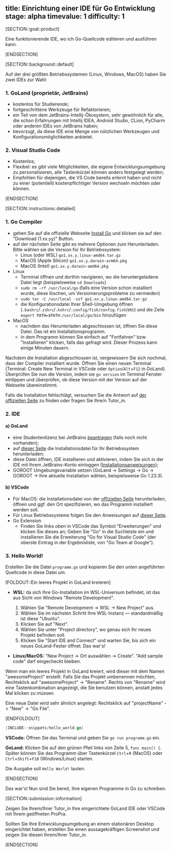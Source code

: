 title: Einrichtung einer IDE für Go Entwicklung
stage: alpha
timevalue: 1
difficulty: 1
---

[SECTION::goal::product]

Eine funktionierende IDE, wo ich Go-Quellcode editieren und ausführen kann.

[ENDSECTION]

[SECTION::background::default]

Auf der drei größten Betriebssystemen (Linux, Windows, MacOS) haben Sie zwei IDEs zur Wahl:

### 1. GoLand (proprietär, JetBrains)  
- kostenlos für Studierende;
- fortgeschrittene Werkzeuge für Refaktorieren;
- ein Teil von dem JetBrains-Intellij-Ökosystem, sehr gewöhnlich für alle, die schon Erfahrungen mit Intellij IDEA, Android Studio, CLion, PyCharm oder anderen IDEs von JetBrains haben;
- bevorzugt, da diese IDE eine Menge von nützlichen Werkzeugen und Konfigurationsmöglichkeiten anbietet.

### 2. Visual Studio Code  
- Kostenlos;
- Flexibel: es gibt viele Möglichkeiten, die eigene Entwicklungsumgebung zu personalisieren, alle Tastenkürzel können anders festgelegt werden;
- Empfohlen für diejenigen, die VS Code bereits erlernt haben und nicht zu einer (potentiell) kostenpflichtiger Version wechseln möchten oder können.

[ENDSECTION]

[SECTION::instructions::detailed]

### 1. Go Compiler
* gehen Sie auf die offizielle Webseite [Install Go](https://go.dev/doc/install) und klicken sie auf den "Download (1.xx.yy)" Button.
* auf der nächsten Seite gibt es mehrere Optionen zum Herunterladen. Bitte wählen sie die Version für Ihr Betriebssystem:
    - Linux (oder WSL) `go1.xx.y.linux-amd64.tar.gz`
    - MacOS (Apple Silicon) `go1.xx.y.darwin-arm64.pkg`
    - MacOS (Intel) `go1.xx.y.darwin-amd64.pkg`
* Linux
    - Terminal öffnen und dorthin navigieren, wo die heruntergeladene Datei liegt (beispielsweise `cd Downloads`)
    - `sudo rm -rf /usr/local/go` (falls eine Version schon installiert wurde, diese löschen, um Versionierungsprobleme zu vermeiden)
    - `sudo tar -C /usr/local -xzf go1.xx.y.linux-amd64.tar.gz`
    - die Konfigurationsdatei Ihrer Shell-Umgebung öffnen (`.bashrc`/`.zshrc`/`.kshrc`/`.config/fish/config.fish`/etc) und die Zeile `export PATH=$PATH:/usr/local/go/bin` hinzufügen
* MacOS
    - nachdem das Herunterladen abgeschlossen ist, öffnen Sie diese Datei. Das ist ein Installationsprogramm.
    - in dem Programm können Sie einfach auf "Fortfahren" bzw. "Installieren" klicken, falls das gefragt wird. Dieser Prozess kann einige Minuten dauern.

Nachdem die Installation abgeschlossen ist, vergewissern Sie sich nochmal, dass der Compiler installiert wurde. 
Öffnen Sie einen neuen Terminal (Terminal: Create New Terminal in VSCode oder `Option`/`Alt`+`F12` in GoLand). 
Überprüfen Sie nun die Version, indem sie `go version` im Terminal Fenster eintippen und überprüfen, ob diese Version mit der Version auf der Webseite übereinstimmt.

Falls die Installation fehlschlägt, versuchen Sie die Antwort auf [der offiziellen Seite](https://go.dev/doc/install) zu finden oder fragen Sie Ihre/n Tutor_in.

### 2. IDE

#### a) GoLand
* eine Studentenlizenz bei JetBrains [beantragen](https://www.jetbrains.com/community/education/#students) (falls noch nicht vorhanden);
* auf [dieser Seite](https://www.jetbrains.com/go/) die Installationsdatei für Ihr Betriebssystem herunterladen;
* diese Datei öffnen, IDE installieren und aktivieren, indem Sie sich in der IDE mit Ihrem JetBrains-Konto einloggen ([Installationsanweisungen](https://www.jetbrains.com/help/go/installation-guide.html));
* GOROOT Umgebungsvariable setzen (GoLand -> Settings -> Go -> GOROOT -> Ihre aktuelle Installation wählen, beispielsweise Go 1.23.3).

#### b) VSCode
* Für MacOS: die Installationsdatei von der [offiziellen Seite](https://code.visualstudio.com/) herunterladen, öffnen und ggf. den Ort spezifizieren, wo das Programm installiert werden soll.
* Für Linux Betriebssysteme folgen Sie den Anweisungen auf [dieser Seite](https://code.visualstudio.com/docs/setup/linux).
* Go Extension
    - Finden Sie links oben in VSCode das Symbol "Erweiterungen" und klicken Sie dieses an;
      Geben Sie "Go" in die Suchleiste ein und installieren Sie die Erweiterung "Go for Visual Studio Code" (der oberste Eintrag in der Ergebnisliste, von "Go Team at Google"). 

### 3. Hello World!
Erstellen Sie die Datei `programm.go` und kopieren Sie den unten angeführten Quellcode in diese Datei um.

[FOLDOUT::Ein leeres Projekt in GoLand kreieren]

* **WSL:** da sich Ihre Go-Installation im WSL-Universum befindet, ist das aus Sicht von Windows "Remote Development".
    1. Wählen Sie "Remote Development -> WSL -> New Project" aus.
    2. Wählen Sie im nächsten Schritt Ihre WSL-Instanz — standardmäßig ist diese "Ubuntu".
    3. Klicken Sie auf "Next".
    4. Wählen Sie unter "Project directory", wo genau sich Ihr neues Projekt befinden soll.
    5. Klicken Sie "Start IDE and Connect" und warten Sie, bis sich ein neues GoLand-Fester öffnet. Das war's!

* **Linux/MacOS:** "New Project -> Ort auswählen -> Create". "Add sample code" darf eingecheckt bleiben. 

Wenn man ein leeres Projekt in GoLand kreiert, wird dieser mit dem Namen "awesomeProject" erstellt.
Falls Sie das Projekt umbenennen möchten, Rechtsklick auf "awesomeProject" -> "Rename".
Rechts von "Rename" wird eine Tastenkombination angezeigt, die Sie benutzen können, anstatt jedes Mal klicken zu müssen.

Eine neue Datei wird sehr ähnlich angelegt: Rechtsklick auf "projectName" -> "New" -> "Go File".

[ENDFOLDOUT]


```go
[INCLUDE::snippets/hello_world.go]
```

**VSCode:** Öffnen Sie das Terminal und geben Sie `go run programm.go` ein. 

**GoLand:** Klicken Sie auf den grünen Pfeil links von Zeile 5, `func main() {`. 
Später können Sie das Programm über Tastenkürzel `Ctrl`+`R` (MacOS) oder `Ctrl`+`Shift`+`F10` (Windows/Linux) starten.

Die Ausgabe soll `Hello World!` lauten.

[ENDSECTION]

Das war's! Nun sind Sie bereit, Ihre eigenen Programme in Go zu schreiben.

[SECTION::submission::information]

Zeigen Sie Ihrem/Ihrer Tutor_in Ihre eingerichtete GoLand IDE oder VSCode mit Ihrem geöffneten ProPra.

Sollten Sie Ihre Entwicklungsumgebung an einem stationären Desktop eingerichtet haben, erstellen Sie einen aussagekräftigen Screenshot und zeigen Sie diesen Ihrem/Ihrer Tutor_in.

[ENDSECTION]

